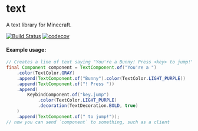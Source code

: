 # text

A text library for Minecraft.

[![Build Status](https://travis-ci.org/KyoriPowered/text.svg?branch=master)](https://travis-ci.org/KyoriPowered/text) [![codecov](https://codecov.io/gh/KyoriPowered/text/branch/master/graph/badge.svg)](https://codecov.io/gh/KyoriPowered/text)

#### Example usage:
```java
// Creates a line of text saying "You're a Bunny! Press <key> to jump!", with some colouring and styling.
final Component component = TextComponent.of("You're a ")
    .color(TextColor.GRAY)
    .append(TextComponent.of("Bunny").color(TextColor.LIGHT_PURPLE))
    .append(TextComponent.of("! Press "))
    .append(
        KeybindComponent.of("key.jump")
            .color(TextColor.LIGHT_PURPLE)
            .decoration(TextDecoration.BOLD, true)
    )
    .append(TextComponent.of(" to jump!"));
// now you can send `component` to something, such as a client
```

